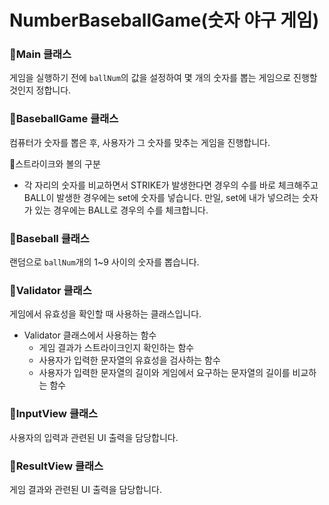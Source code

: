 # NumberBaseballGame(숫자 야구 게임)

### 📌Main 클래스
게임을 실행하기 전에 `ballNum`의 값을 설정하여 몇 개의 숫자를 뽑는 게임으로 진행할 것인지 정합니다.

### 📌BaseballGame 클래스
컴퓨터가 숫자를 뽑은 후, 사용자가 그 숫자를 맞추는 게임을 진행합니다.

  🔎스트라이크와 볼의 구분<br>
  - 각 자리의 숫자를 비교하면서 STRIKE가 발생한다면 경우의 수를 바로 체크해주고 BALL이 발생한 경우에는 set에 숫자를 넣습니다. 만일, set에 내가 넣으려는 숫자가 있는 경우에는 BALL로 경우의 수를 체크합니다.

### 📌Baseball 클래스
랜덤으로 `ballNum`개의 1~9 사이의 숫자를 뽑습니다.


### 📌Validator 클래스
게임에서 유효성을 확인할 때 사용하는 클래스입니다.
  - Validator 클래스에서 사용하는 함수<br>
    - 게임 결과가 스트라이크인지 확인하는 함수
    - 사용자가 입력한 문자열의 유효성을 검사하는 함수
    - 사용자가 입력한 문자열의 길이와 게임에서 요구하는 문자열의 길이를 비교하는 함수

### 📌InputView 클래스
사용자의 입력과 관련된 UI 출력을 담당합니다.


### 📌ResultView 클래스
게임 결과와 관련된 UI 출력을 담당합니다.